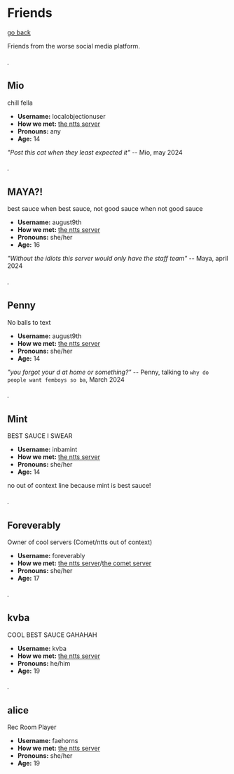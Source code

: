 # Friends
[go back](https://kodedkodie.github.io)

Friends from the worse social media platform.


###### .

## Mio
chill fella
- **Username:** localobjectionuser
- **How we met:** [the ntts server](https://discord.gg/ntts)
- **Pronouns:** any
- **Age:** 14
  
  
_"Post this cat when they least expected it"_
-- Mio, may 2024

###### .

## MAYA?!
best sauce when best sauce, not good sauce when not good sauce
- **Username:** august9th
- **How we met:** [the ntts server](https://discord.gg/ntts)
- **Pronouns:** she/her
- **Age:** 16


_"Without the idiots this server would only have the staff team"_
-- Maya, april 2024

###### .

## Penny
No balls to text
- **Username:** august9th
- **How we met:** [the ntts server](https://discord.gg/ntts)
- **Pronouns:** she/her
- **Age:** 14


_"you forgot your d at home or something?"_
-- Penny, talking to `why do people want femboys so ba`, March 2024

###### .

## Mint
BEST SAUCE I SWEAR
- **Username:** inbamint
- **How we met:** [the ntts server](https://discord.gg/ntts)
- **Pronouns:** she/her
- **Age:** 14


no out of context line because mint is best sauce!

###### .

## Foreverably
Owner of cool servers (Comet/ntts out of context)
- **Username:** foreverably
- **How we met:** [the ntts server](https://discord.gg/ntts)/[the comet server](https://discord.gg/foreverably)
- **Pronouns:** she/her
- **Age:** 17

###### .

## kvba
COOL BEST SAUCE GAHAHAH
- **Username:** kvba
- **How we met:** [the ntts server](https://discord.gg/ntts)
- **Pronouns:** he/him
- **Age:** 19

###### .

## alice
Rec Room Player
- **Username:** faehorns
- **How we met:** [the ntts server](https://discord.gg/ntts)
- **Pronouns:** she/her
- **Age:** 19
